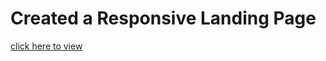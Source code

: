 # Created a Responsive Landing Page
<a href=" https://bhavyaa-1.github.io/PRODIGY_WD_01/">click here to view</a>
